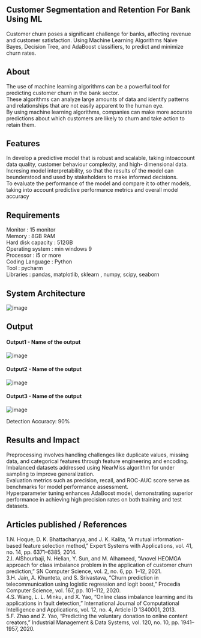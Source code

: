 ## Customer Segmentation and Retention For Bank Using ML
Customer churn poses a significant challenge for banks, affecting revenue and customer satisfaction. Using Machine Learning Algorithms Naive Bayes, Decision Tree, and AdaBoost classifiers, to predict and minimize churn rates. 


## About
The use of machine learning algorithms can be a powerful tool for predicting customer churn in the bank sector.<br>
These algorithms can analyze large amounts of data and identify patterns and relationships that are not easily apparent to the human eye. <br>
By using machine learning algorithms, companies can make more accurate predictions about which customers are likely to churn and take action to retain them.<br>


## Features
In develop a predictive model that is robust and scalable, taking intoaccount data quality, customer behaviour complexity, and high- dimensional data. <br>
Incresing  model interpretability, so that the results of the model can beunderstood and used by stakeholders to make informed decisions. <br>
To evaluate the performance of the model and compare it to other models, taking into account predictive performance metrics and overall model accuracy<br>


## Requirements
Monitor : 15 monitor <br>
Memory : 8GB RAM<br>
Hard disk capacity : 512GB <br>
Operating system :  min windows 9 <br>
Processor : i5 or more<br>
Coding Language : Python <br>
Tool : pycharm<br>
Libraries : pandas, matplotlib, sklearn , numpy, scipy, seaborn

## System Architecture

![image](https://github.com/kinghemanthreddy/Finalproject_hemanthkumar/assets/116530537/c00ef414-8531-40bb-8ccb-30c262f84b29)



## Output


#### Output1 - Name of the output
![image](https://github.com/kinghemanthreddy/Finalproject_hemanthkumar/assets/116530537/517ce88c-ff1e-4159-b1ec-7ca3b0613d76)



#### Output2 - Name of the output
![image](https://github.com/kinghemanthreddy/Finalproject_hemanthkumar/assets/116530537/6e96aec1-56a7-4784-8bd5-1e551c89edee)

#### Output3 - Name of the output
![image](https://github.com/kinghemanthreddy/Finalproject_hemanthkumar/assets/116530537/cb954494-8133-4be4-b18f-8be6cf1ffd8e)

Detection Accuracy: 90%


## Results and Impact
Preprocessing involves handling challenges like duplicate values, missing data, and categorical features through feature engineering and encoding.<br>
Imbalanced datasets addressed using NearMiss algorithm for under sampling to improve generalization.<br>
Evaluation metrics such as precision, recall, and ROC-AUC score serve as benchmarks for model performance assessment.<br>
Hyperparameter tuning enhances AdaBoost model, demonstrating superior performance in achieving high precision rates on both training and test datasets.<br>


## Articles published / References
1.N. Hoque, D. K. Bhattacharyya, and J. K. Kalita, “A mutual information-based feature selection method,” Expert Systems with Applications, vol. 41, no. 14, pp. 6371–6385, 2014.<br>
2.I. AlShourbaji, N. Helian, Y. Sun, and M. Alhameed, “Anovel HEOMGA approach for class imbalance problem in the application of customer churn prediction,” SN Computer Science, vol. 2, no. 6, pp. 1–12, 2021.<br>
3.H. Jain, A. Khunteta, and S. Srivastava, “Churn prediction in telecommunication using logistic regression and logit boost,” Procedia Computer Science, vol. 167, pp. 101–112, 2020.<br>
4.S. Wang, L. L. Minku, and X. Yao, “Online class imbalance learning and its applications in fault detection,” International Journal of Computational Intelligence and Applications, vol. 12, no. 4, Article ID 1340001, 2013.<br>
5.F. Zhao and Z. Yao, “Predicting the voluntary donation to online content creators,” Industrial Management & Data Systems, vol. 120, no. 10, pp. 1941–1957, 2020.<br>






